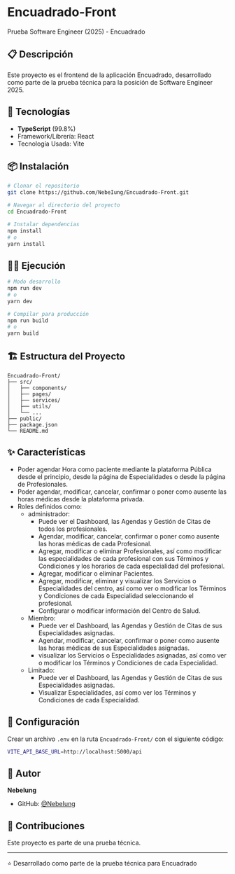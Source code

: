 # Encuadrado-Front

Prueba Software Engineer (2025) - Encuadrado

## 📋 Descripción

Este proyecto es el frontend de la aplicación Encuadrado, desarrollado como parte de la prueba técnica para la posición de Software Engineer 2025.

## 🚀 Tecnologías

- **TypeScript** (99.8%)
- Framework/Librería: React
- Tecnología Usada: Vite

## 📦 Instalación

```bash
# Clonar el repositorio
git clone https://github.com/NebeIung/Encuadrado-Front.git

# Navegar al directorio del proyecto
cd Encuadrado-Front

# Instalar dependencias
npm install
# o
yarn install
```

## 🏃‍♂️ Ejecución

```bash
# Modo desarrollo
npm run dev
# o
yarn dev

# Compilar para producción
npm run build
# o
yarn build
```

## 🏗️ Estructura del Proyecto

```
Encuadrado-Front/
├── src/
│   ├── components/
│   ├── pages/
│   ├── services/
│   ├── utils/
│   └── ...
├── public/
├── package.json
└── README.md
```

## ✨ Características

- Poder agendar Hora como paciente mediante la plataforma Pública desde el principio, desde la página de Especialidades o desde la página de Profesionales.
- Poder agendar, modificar, cancelar, confirmar o poner como ausente las horas médicas desde la plataforma privada.
- Roles definidos como:
  - administrador:
    - Puede ver el Dashboard, las Agendas y Gestión de Citas de todos los profesionales.
    - Agendar, modificar, cancelar, confirmar o poner como ausente las horas médicas de cada Profesional.
    - Agregar, modificar o eliminar Profesionales, así como modificar las especialidades de cada profesional con sus Términos y Condiciones y los horarios de cada especialidad del profesional.
    - Agregar, modificar o eliminar Pacientes.
    - Agregar, modificar, eliminar y visualizar los Servicios o Especialidades del centro, así como ver o modificar los Términos y Condiciones de cada Especialidad seleccionando el profesional.
    - Configurar o modificar información del Centro de Salud.
  - Miembro:
    - Puede ver el Dashboard, las Agendas y Gestión de Citas de sus Especialidades asignadas.
    - Agendar, modificar, cancelar, confirmar o poner como ausente las horas médicas de sus Especialidades asignadas.
    - visualizar los Servicios o Especialidades asignadas, así como ver o modificar los Términos y Condiciones de cada Especialidad.
  - Limitado:
    - Puede ver el Dashboard, las Agendas y Gestión de Citas de sus Especialidades asignadas.
    - Visualizar Especialidades, así como ver los Términos y Condiciones de cada Especialidad.

## 🔧 Configuración

Crear un archivo ```.env``` en la ruta ```Encuadrado-Front/``` con el siguiente código:

```bash
VITE_API_BASE_URL=http://localhost:5000/api
```

## 👤 Autor

**NebeIung**

- GitHub: [@NebeIung](https://github.com/NebeIung)

## 🤝 Contribuciones

Este proyecto es parte de una prueba técnica.

---

⭐️ Desarrollado como parte de la prueba técnica para Encuadrado
```
